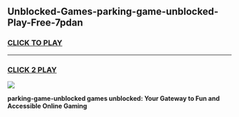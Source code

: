 
## Unblocked-Games-parking-game-unblocked-Play-Free-7pdan
<h3>
<a href="https://premium76.site?title=parking-game-unblocked&ref=12A">CLICK TO PLAY</a></h3>
<hr>

<h3>
<a href="https://premium76.site?title=parking-game-unblocked&ref=12A">CLICK 2 PLAY</a>
  
</h3>

<a href="https://premium76.site?title=parking-game-unblocked&ref=12A"><img src="https://clearcache.store/games.png"></a>


**parking-game-unblocked games unblocked: Your Gateway to Fun and Accessible Online Gaming**
